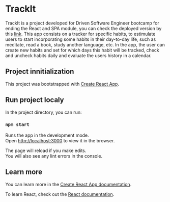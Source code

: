 # TrackIt

TrackIt is a project developed for Driven Software Engineer bootcamp for ending the React and SPA module, you can check the deployed version by this [link](https://track-it-umber.vercel.app/). This app consists on a tracker for specific habits, to estimulate users to start incorporating some habits in their day-to-day life, such as meditate, read a book, study another language, etc. In the app, the user can create new habits and set for which days this habit will be tracked, check and uncheck habits daily and evaluate the users history in a calendar.

## Project innitialization

This project was bootstrapped with [Create React App](https://github.com/facebook/create-react-app).

## Run project localy

In the project directory, you can run:

### `npm start`

Runs the app in the development mode.\
Open [http://localhost:3000](http://localhost:3000) to view it in the browser.

The page will reload if you make edits.\
You will also see any lint errors in the console.

## Learn more

You can learn more in the [Create React App documentation](https://facebook.github.io/create-react-app/docs/getting-started).

To learn React, check out the [React documentation](https://reactjs.org/).